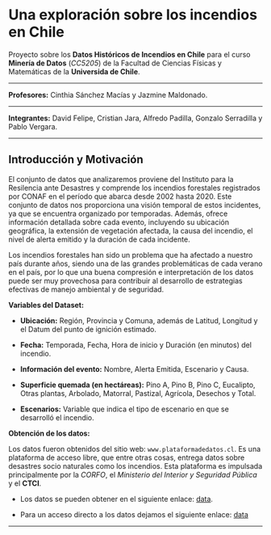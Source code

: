 # Una exploración sobre los incendios en Chile

Proyecto sobre los **Datos Históricos de Incendios en Chile** para el curso **Minería de Datos** (*CC5205*) de la Facultad de Ciencias Físicas y Matemáticas de la **Universida de Chile**.

___
**Profesores:** Cinthia Sánchez Macías y Jazmine Maldonado.
___
**Integrantes:** David Felipe, Cristian Jara, Alfredo Padilla, Gonzalo Serradilla y Pablo Vergara.
___

## Introducción y Motivación

El conjunto de datos que analizaremos proviene del Instituto para la Resilencia ante Desastres y comprende los incendios forestales registrados por CONAF en el período que abarca desde 2002 hasta 2020. Este conjunto de datos nos proporciona una visión temporal de estos incidentes, ya que se encuentra organizado por temporadas. Además, ofrece información detallada sobre cada evento, incluyendo su ubicación geográfica, la extensión de vegetación afectada, la causa del incendio, el nivel de alerta emitido y la duración de cada incidente.

Los incendios forestales han sido un problema que ha afectado a nuestro país durante años, siendo una de las grandes problemáticas de cada verano en el país, por lo que una buena compresión e interpretación de los datos puede ser muy provechosa para contribuir al desarrollo de estrategias efectivas de manejo ambiental y de seguridad.

**Variables del Dataset:**

-   **Ubicación:** Región, Provincia y Comuna, además de Latitud, Longitud y el Datum del punto de ignición estimado.

-   **Fecha:** Temporada, Fecha, Hora de inicio y Duración (en minutos) del incendio.

-   **Información del evento:** Nombre, Alerta Emitida, Escenario y Causa.

-   **Superficie quemada (en hectáreas):** Pino A, Pino B, Pino C, Eucalipto, Otras plantas, Arbolado, Matorral, Pastizal, Agrícola, Desechos y Total.

-   **Escenarios:** Variable que indica el tipo de escenario en que se desarrolló el incendio.

**Obtención de los datos:**

Los datos fueron obtenidos del sitio web: `www.plataformadedatos.cl`. Es una plataforma de acceso libre, que entre otras cosas, entrega datos sobre desastres socio naturales como los incendios. Esta plataforma es impulsada principalmente por la *CORFO*, el *Ministerio del Interior y Seguridad Pública* y el **CTCI**.

-   Los datos se pueden obtener en el siguiente enlace: [data](https://www.plataformadedatos.cl/catalog/categories/HAZARD/Incendio%20forestal/Registro%20hist%C3%B3rico%20de%20incendios).

-   Para un acceso directo a los datos dejamos el siguiente enlace: [data](https://drive.google.com/drive/folders/1_qQ7Ksplgtq99Ug_U1bv3zRp9sHkn6gf?usp=sharing)

___